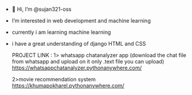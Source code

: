 - 👋 Hi, I’m @sujan321-oss
-  I’m interested in web development and machine learning 
- currently i am learning machine learning 
- i have a great understanding of django HTML and CSS

  PROJECT LINK :
  1> whatsapp chatanalyzer app (download the chat file from whatsapp and upload on it only .text file you can upload)
  https://whatsappchatanalyzer.pythonanywhere.com/

  2>movie recommendation system
  https://khumapokharel.pythonanywhere.com/




<!---
sujan321-oss/sujan321-oss is a ✨ special ✨ repository because its `README.md` (this file) appears on your GitHub profile.
You can click the Preview link to take a look at your changes.
--->
